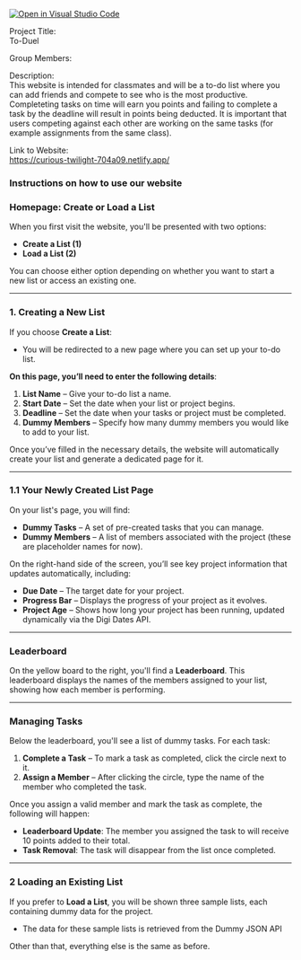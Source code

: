 [![Open in Visual Studio Code](https://classroom.github.com/assets/open-in-vscode-2e0aaae1b6195c2367325f4f02e2d04e9abb55f0b24a779b69b11b9e10269abc.svg)](https://classroom.github.com/online_ide?assignment_repo_id=17799777&assignment_repo_type=AssignmentRepo)

Project Title:<br>
To-Duel

Group Members:<br>

Description:<br>
This website is intended for classmates and will be a to-do list where you can add friends and compete to see who is the most productive. Completeting tasks on time will earn you points and failing to complete a task by the deadline will result in points being deducted. It is important that users competing against each other are working on the same tasks (for example assignments from the same class).

Link to Website: <br>
https://curious-twilight-704a09.netlify.app/

### **Instructions on how to use our website**

### **Homepage: Create or Load a List**

When you first visit the website, you'll be presented with two options:

- **Create a List (1)**
- **Load a List (2)**

You can choose either option depending on whether you want to start a new list or access an existing one.

---

### **1. Creating a New List**

If you choose **Create a List**:

- You will be redirected to a new page where you can set up your to-do list.

**On this page, you’ll need to enter the following details**:

1. **List Name** – Give your to-do list a name.
2. **Start Date** – Set the date when your list or project begins.
3. **Deadline** – Set the date when your tasks or project must be completed.
4. **Dummy Members** – Specify how many dummy members you would like to add to your list.

Once you’ve filled in the necessary details, the website will automatically create your list and generate a dedicated page for it.

---

### **1.1 Your Newly Created List Page**

On your list's page, you will find:

- **Dummy Tasks** – A set of pre-created tasks that you can manage.
- **Dummy Members** – A list of members associated with the project (these are placeholder names for now).

On the right-hand side of the screen, you’ll see key project information that updates automatically, including:

- **Due Date** – The target date for your project.
- **Progress Bar** – Displays the progress of your project as it evolves.
- **Project Age** – Shows how long your project has been running, updated dynamically via the Digi Dates API.

---

### **Leaderboard**

On the yellow board to the right, you'll find a **Leaderboard**. This leaderboard displays the names of the members assigned to your list, showing how each member is performing.

---

### **Managing Tasks**

Below the leaderboard, you'll see a list of dummy tasks. For each task:

1. **Complete a Task** – To mark a task as completed, click the circle next to it.
2. **Assign a Member** – After clicking the circle, type the name of the member who completed the task.

Once you assign a valid member and mark the task as complete, the following will happen:

- **Leaderboard Update**: The member you assigned the task to will receive 10 points added to their total.
- **Task Removal**: The task will disappear from the list once completed.

---

### **2 Loading an Existing List**

If you prefer to **Load a List**, you will be shown three sample lists, each containing dummy data for the project.

- The data for these sample lists is retrieved from the Dummy JSON API

Other than that, everything else is the same as before.
